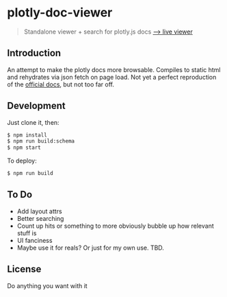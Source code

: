 # plotly-doc-viewer

> Standalone viewer + search for plotly.js docs [&xrarr; live viewer](http://rickyreusser.com/plotly-doc-viewer/)

## Introduction

An attempt to make the plotly docs more browsable. Compiles to static html and rehydrates via json fetch on page load. Not yet a perfect reproduction of the [official docs](https://plot.ly/javascript/reference/), but not too far off.

## Development

Just clone it, then:

```bash
$ npm install
$ npm run build:schema
$ npm start
```

To deploy:

```bash
$ npm run build
```

## To Do

- Add layout attrs
- Better searching
- Count up hits or something to more obviously bubble up how relevant stuff is
- UI fanciness
- Maybe use it for reals? Or just for my own use. TBD.

## License

Do anything you want with it
